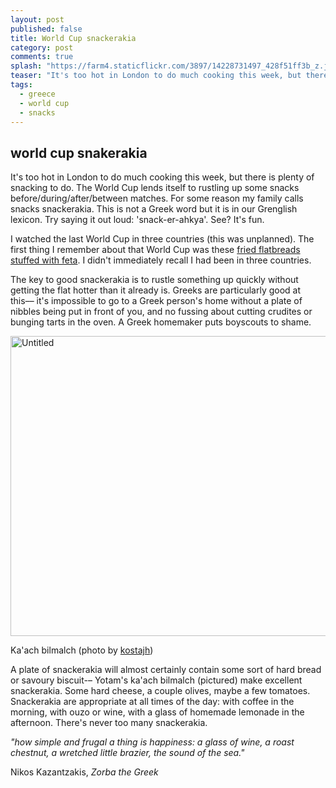 ```yaml
---
layout: post
published: false
title: World Cup snackerakia
category: post
comments: true
splash: "https://farm4.staticflickr.com/3897/14228731497_428f51ff3b_z.jpg"
teaser: "It's too hot in London to do much cooking this week, but there is plenty of snacking to do. The World Cup lends itself to rustling up some snacks before/during/after/between matches. For some reason my family calls snacks snackerakia..."
tags: 
  - greece
  - world cup
  - snacks
---
```


## world cup snakerakia

It's too hot in London to do much cooking this week, but there is plenty of snacking to do. The World Cup lends itself to rustling up some snacks before/during/after/between matches. For some reason my family calls snacks snackerakia. This is not a Greek word but it is in our Grenglish lexicon. Try saying it out loud: 'snack-er-ahkya'. See? It's fun.

I watched the last World Cup in three countries (this was unplanned). The first thing I remember about that World Cup was these [fried flatbreads stuffed with feta](http://www.kalofagas.ca/2010/06/11/perek-or-fillota-%CF%80%CE%B5%CF%81%CE%AD%CE%BA-%CE%AE-%CF%86%CF%85%CE%BB%CE%BB%CF%89%CF%84%CE%AC/). I didn't immediately recall I had been in three countries. 

The key to good snackerakia is to rustle something up quickly without getting the flat hotter than it already is. Greeks are particularly good at this–– it's impossible to go to a Greek person's home without a plate of nibbles being put in front of you, and no fussing about cutting crudites or bunging tarts in the oven. A Greek homemaker puts boyscouts to shame. 

<a href="https://www.flickr.com/photos/kostah/8570648516" title="Untitled by kosta, on Flickr"><img src="https://farm9.staticflickr.com/8517/8570648516_d915b646f8_z.jpg" width="640" height="480" alt="Untitled"></a>

Ka'ach bilmalch (photo by [kostajh](https://www.flickr.com/photos/kostah/))

A plate of snackerakia will almost certainly contain some sort of hard bread or savoury biscuit-– Yotam's ka'ach bilmalch (pictured) make excellent snackerakia. Some hard cheese, a couple olives, maybe a few tomatoes. Snackerakia are appropriate at all times of the day: with coffee in the morning, with ouzo or wine, with a glass of homemade lemonade in the afternoon. There's never too many snackerakia. 

_"how simple and frugal a thing is happiness: a glass of wine, a roast chestnut, a wretched little brazier, the sound of the sea."_ 

Nikos Kazantzakis, _Zorba the Greek_
